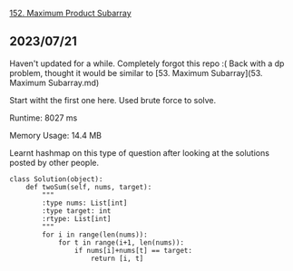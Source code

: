 [152. Maximum Product Subarray](https://leetcode.com/problems/maximum-product-subarray/description/)
## 2023/07/21
Haven't updated for a while. Completely forgot this repo :(
Back with a dp problem, thought it would be similar to [53. Maximum Subarray](53. Maximum Subarray.md)

Start witht the first one here. Used brute force to solve. 

Runtime: 8027 ms

Memory Usage: 14.4 MB

Learnt hashmap on this type of question after looking at the solutions posted by other people.

```
class Solution(object):
    def twoSum(self, nums, target):
        """
        :type nums: List[int]
        :type target: int
        :rtype: List[int]
        """
        for i in range(len(nums)):
            for t in range(i+1, len(nums)):
                if nums[i]+nums[t] == target:
                    return [i, t]
        
```
